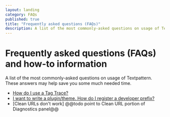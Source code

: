```yaml
---
layout: landing
category: FAQs
published: true
title: "Frequently asked questions (FAQs)"
description: A list of the most commonly-asked questions on usage of Textpattern.
---
```


# Frequently asked questions (FAQs) and how-to information

A list of the most commonly-asked questions on usage of Textpattern. These answers may help save you some much needed time.

* [How do I use a Tag Trace?](https://docs.textpattern.io/installation/troubleshooting-textpattern#the-tag-trace)
* [I want to write a plugin/theme. How do I register a developer prefix?](https://docs.textpattern.io/development/plugin-developer-prefixes)
* [Clean URLs don't work] @@todo point to Clean URL portion of Diagnostics panel@@
